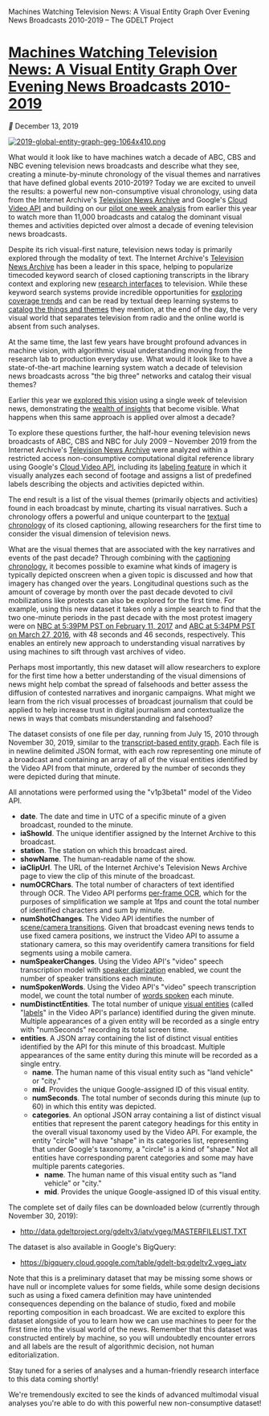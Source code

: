 Machines Watching Television News: A Visual Entity Graph Over Evening News Broadcasts 2010-2019 – The GDELT Project

# [Machines Watching Television News: A Visual Entity Graph Over Evening News Broadcasts 2010-2019](https://blog.gdeltproject.org/machines-watching-television-news-a-visual-entity-graph-over-evening-news-broadcasts-2010-2019/)

 ** December 13, 2019

   [![2019-global-entity-graph-geg-1064x410.png](../_resources/f2df327dfaa4273f3e1c0e69cfd59616.png)](https://blog.gdeltproject.org/machines-watching-television-news-a-visual-entity-graph-over-evening-news-broadcasts-2010-2019/)

What would it look like to have machines watch a decade of ABC, CBS and NBC evening television news broadcasts and describe what they see, creating a minute-by-minute chronology of the visual themes and narratives that have defined global events 2010-2019? Today we are excited to unveil the results: a powerful new non-consumptive visual chronology, using data from the Internet Archive's [Television News Archive](https://archive.org/details/tv) and Google's [Cloud Video API](https://cloud.google.com/video-intelligence/) and building on our [pilot one week analysis](https://blog.gdeltproject.org/ai-watching-television-news-deep-learning-meets-a-week-of-television/) from earlier this year to watch more than 11,000 broadcasts and catalog the dominant visual themes and activities depicted over almost a decade of evening television news broadcasts.

Despite its rich visual-first nature, television news today is primarily explored through the modality of text. The Internet Archive's [Television News Archive](https://archive.org/details/tv) has been a leader in this space, helping to popularize timecoded keyword search of closed captioning transcripts in the library context and exploring new [research interfaces](https://api.gdeltproject.org/api/v2/summary/summary?d=iatv) to television. While these keyword search systems provide incredible opportunities for [exploring coverage trends](https://api.gdeltproject.org/api/v2/summary/summary?d=iatv) and can be read by textual deep learning systems to [catalog the things and themes](https://blog.gdeltproject.org/a-deep-learning-powered-entity-graph-over-television-news-2009-2019/) they mention, at the end of the day, the very visual world that separates television from radio and the online world is absent from such analyses.

At the same time, the last few years have brought profound advances in machine vision, with algorithmic visual understanding moving from the research lab to production everyday use. What would it look like to have a state-of-the-art machine learning system watch a decade of television news broadcasts across "the big three" networks and catalog their visual themes?

Earlier this year we [explored this vision](https://blog.gdeltproject.org/ai-watching-television-news-deep-learning-meets-a-week-of-television/) using a single week of television news, demonstrating the [wealth of insights](https://www.forbes.com/sites/kalevleetaru/2019/09/03/a-look-back-at-how-googles-ai-sees-a-week-of-television-news-and-the-world-of-ai-video-understanding/) that become visible. What happens when this same approach is applied over almost a decade?

To explore these questions further, the half-hour evening television news broadcasts of ABC, CBS and NBC for July 2009 – November 2019 from the Internet Archive's [Television News Archive](https://archive.org/details/tv) were analyzed within a restricted access non-consumptive computational digital reference library using Google's [Cloud Video API](https://cloud.google.com/video-intelligence/), including its [labeling feature](https://cloud.google.com/video-intelligence/docs/analyze-labels) in which it visually analyzes each second of footage and assigns a list of predefined labels describing the objects and activities depicted within.

The end result is a list of the visual themes (primarily objects and activities) found in each broadcast by minute, charting its visual narratives. Such a chronology offers a powerful and unique counterpart to the [textual chronology](https://blog.gdeltproject.org/a-deep-learning-powered-entity-graph-over-television-news-2009-2019/) of its closed captioning, allowing researchers for the first time to consider the visual dimension of television news.

What are the visual themes that are associated with the key narratives and events of the past decade? Through combining with the [captioning chronology](https://blog.gdeltproject.org/a-deep-learning-powered-entity-graph-over-television-news-2009-2019/), it becomes possible to examine what kinds of imagery is typically depicted onscreen when a given topic is discussed and how that imagery has changed over the years. Longitudinal questions such as the amount of coverage by month over the past decade devoted to civil mobilizations like protests can also be explored for the first time. For example, using this new dataset it takes only a simple search to find that the two one-minute periods in the past decade with the most protest imagery were on [NBC at 5:39PM PST on February 11, 2017](https://archive.org/details/KNTV_20170212_013000_NBC_Nightly_News_With_Lester_Holt/start/540/end/600) and [ABC at 5:34PM PST on March 27, 2016](https://archive.org/details/KGO_20160328_003000_ABC_World_News/start/240/end/300), with 48 seconds and 46 seconds, respectively. This enables an entirely new approach to understanding visual narratives by using machines to sift through vast archives of video.

Perhaps most importantly, this new dataset will allow researchers to explore for the first time how a better understanding of the visual dimensions of news might help combat the spread of falsehoods and better assess the diffusion of contested narratives and inorganic campaigns. What might we learn from the rich visual processes of broadcast journalism that could be applied to help increase trust in digital journalism and contextualize the news in ways that combats misunderstanding and falsehood?

The dataset consists of one file per day, running from July 15, 2010 through November 30, 2019, similar to the [transcript-based entity graph](https://blog.gdeltproject.org/a-deep-learning-powered-entity-graph-over-television-news-2009-2019/). Each file is in newline delimited JSON format, with each row representing one minute of a broadcast and containing an array of all of the visual entities identified by the Video API from that minute, ordered by the number of seconds they were depicted during that minute.

All annotations were performed using the "v1p3beta1" model of the Video API.

- **date**. The date and time in UTC of a specific minute of a given broadcast, rounded to the minute.
- **iaShowId**. The unique identifier assigned by the Internet Archive to this broadcast.
- **station**. The station on which this broadcast aired.
- **showName**. The human-readable name of the show.
- **iaClipUrl**. The URL of the Internet Archive's Television News Archive page to view the clip of this minute of the broadcast.
- **numOCRChars**. The total number of characters of text identified through OCR. The Video API performs [per-frame OCR](https://cloud.google.com/video-intelligence/docs/text-detection), which for the purposes of simplification we sample at 1fps and count the total number of identified characters and sum by minute.
- **numShotChanges**. The Video API identifies the number of [scene/camera transitions](https://cloud.google.com/video-intelligence/docs/analyze-shots). Given that broadcast evening news tends to use fixed camera positions, we instruct the Video API to assume a stationary camera, so this may overidentify camera transitions for field segments using a mobile camera.
- **numSpeakerChanges**. Using the Video API's "video" speech transcription model with [speaker diarization](https://cloud.google.com/video-intelligence/docs/transcription) enabled, we count the number of speaker transitions each minute.
- **numSpokenWords**. Using the Video API's "video" speech transcription model, we count the total number of [words spoken](https://cloud.google.com/video-intelligence/docs/transcription) each minute.
- **numDistinctEntities**. The total number of unique [visual entities](https://cloud.google.com/video-intelligence/docs/analyze-labels) (called "[labels](https://cloud.google.com/video-intelligence/docs/analyze-labels)" in the Video API's parlance) identified during the given minute. Multiple appearances of a given entity will be recorded as a single entry with "numSeconds" recording its total screen time.
- **entities**. A JSON array containing the list of distinct visual entities identified by the API for this minute of this broadcast. Multiple appearances of the same entity during this minute will be recorded as a single entry.
    - **name**. The human name of this visual entity such as "land vehicle" or "city."
    - **mid**. Provides the unique Google-assigned ID of this visual entity.
    - **numSeconds**. The total number of seconds during this minute (up to 60) in which this entity was depicted.
    - **categories**. An optional JSON array containing a list of distinct visual entities that represent the parent category headings for this entity in the overall visual taxonomy used by the Video API. For example, the entity "circle" will have "shape" in its categories list, representing that under Google's taxonomy, a "circle" is a kind of "shape." Not all entities have corresponding parent categories and some may have multiple parents categories.
        - **name**. The human name of this visual entity such as "land vehicle" or "city."
        - **mid**. Provides the unique Google-assigned ID of this visual entity.

The complete set of daily files can be downloaded below (currently through November 30, 2019):

- http://data.gdeltproject.org/gdeltv3/iatv/vgeg/MASTERFILELIST.TXT

The dataset is also available in Google's BigQuery:

- https://bigquery.cloud.google.com/table/gdelt-bq:gdeltv2.vgeg_iatv

Note that this is a preliminary dataset that may be missing some shows or have null or incomplete values for some fields, while some design decisions such as using a fixed camera definition may have unintended consequences depending on the balance of studio, fixed and mobile reporting composition in each broadcast. We are excited to explore this dataset alongside of you to learn how we can use machines to peer for the first time into the visual world of the news. Remember that this dataset was constructed entirely by machine, so you will undoubtedly encounter errors and all labels are the result of algorithmic decision, not human editorialization.

Stay tuned for a series of analyses and a human-friendly research interface to this data coming shortly!

We're tremendously excited to see the kinds of advanced multimodal visual analyses you're able to do with this powerful new non-consumptive dataset!